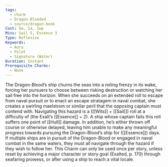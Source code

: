 ```yaml
---
tags:
  - charm
  - Dragon-Blooded
  - source/dragon-book
Cost: 5m, 1a, 1wp
Mins: Sail 5, Essence 3
Type: Reflexive
Keywords:
  - Aura
  - Pilot
  - Signature (Water)
Duration: Instant
Prerequisite Charms:
  - None
---
```

The Dragon-Blood’s ship churns the seas into a roiling frenzy in its wake, forcing her pursuers to choose between risking destruction or watching her sail free into the horizon. When she succeeds on an extended roll to escape from naval pursuit or to enact an escape stratagem in naval combat, she creates a swirling maelstrom or similar peril that the opposing captain must contend with. Navigating this hazard is a ([[Wits]] + [[Sail]]) roll at a difficulty of (the Exalt’s [[Essence]] + 2). A ship whose captain fails this roll suffers one point of [[Hull]] damage. In addition, he’s either thrown off course or otherwise delayed, leaving him unable to make any meaningful progress towards pursuing the Dragon-Blood’s ship for ([[Essence]]) days. If multiple ships are in pursuit of the Dragon-Blood or engaged in naval combat in the same waters, they must all navigate through the hazard if they wish to follow her. This Charm can only be used once per story, unless reset by achieving a major character or story goal (Exalted, p. 170) through seafaring prowess, or after using a ship to reach a vital locale.